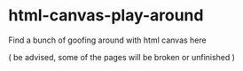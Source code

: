 # html-canvas-play-around

Find a bunch of goofing around with html canvas here

( be advised, some of the pages will be broken or unfinished )
